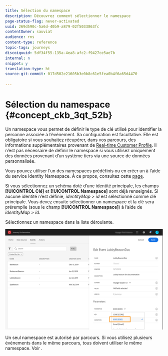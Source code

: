 ```yaml
---
title: Sélection du namespace
description: Découvrez comment sélectionner le namespace
page-status-flag: never-activated
uuid: 269d590c-5a6d-40b9-a879-02f5033863fc
contentOwner: sauviat
audience: rns
content-type: reference
topic-tags: journeys
discoiquuid: 5df34f55-135a-4ea8-afc2-f9427ce5ae7b
internal: n
snippet: y
translation-type: ht
source-git-commit: 017d502e21605b3e0b8c61e5fea0b4f6a65d4470

---
```



# Sélection du namespace {#concept_ckb_3qt_52b}

Un namespace vous permet de définir le type de clé utilisé pour identifier la personne associée à l’événement. Sa configuration est facultative. Elle est obligatoire si vous souhaitez récupérer, dans vos parcours, des informations supplémentaires provenant de [Real-time Customer Profile](https://www.adobe.io/apis/cloudplatform/dataservices/profile-identity-segmentation/profile-identity-segmentation-services.html#!api-specification/markdown/narrative/technical_overview/unified_profile_architectural_overview/unified_profile_architectural_overview.md). Il n’est pas nécessaire de définir le namespace si vous utilisez uniquement des données provenant d’un système tiers via une source de données personnalisée.

Vous pouvez utiliser l’un des namespaces prédéfinis ou en créer un à l’aide du service Identity Namespace. À ce propos, consultez cette [page](https://www.adobe.io/apis/cloudplatform/dataservices/profile-identity-segmentation/profile-identity-segmentation-services.html#!api-specification/markdown/narrative/technical_overview/identity_namespace_overview/identity_namespace_overview.md).

Si vous sélectionnez un schéma doté d’une identité principale, les champs **[!UICONTROL Clé]** et **[!UICONTROL Namespace]** sont déjà renseignés. Si aucune identité n’est définie, _identityMap > id_ est sélectionné comme clé principale. Vous devez ensuite sélectionner un namespace et la clé sera préremplie (sous le champ **[!UICONTROL Namespace]**) à l’aide de _identityMap > id_.

Sélectionnez un namespace dans la liste déroulante.

![](../assets/journey17.png)

Un seul namespace est autorisé par parcours. Si vous utilisez plusieurs événements dans le même parcours, tous doivent utiliser le même namespace. Voir [](../building-journeys/journey.md).
